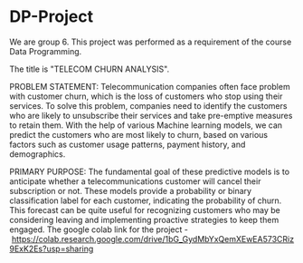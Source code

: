 # DP-Project

We are group 6. This project was performed as a requirement of the course Data Programming.

The title is "TELECOM CHURN ANALYSIS".

PROBLEM STATEMENT:
Telecommunication companies often face problem with customer churn, which is the loss of customers who stop using their services. To solve this problem, companies need to identify the customers who are likely to unsubscribe their services and take pre-emptive measures to retain them. With the help of various Machine learning models, we can predict the customers who are most likely to churn, based on various factors such as customer usage patterns, payment history, and demographics.

PRIMARY PURPOSE:
The fundamental goal of these predictive models is to anticipate whether a telecommunications customer will cancel their subscription or not. These models provide a probability or binary classification label for each customer, indicating the probability of churn. This forecast can be quite useful for recognizing customers who may be considering leaving and implementing proactive strategies to keep them engaged.
The google colab link for the project - https://colab.research.google.com/drive/1bG_GydMbYxQemXEwEA573CRiz9ExK2Es?usp=sharing

